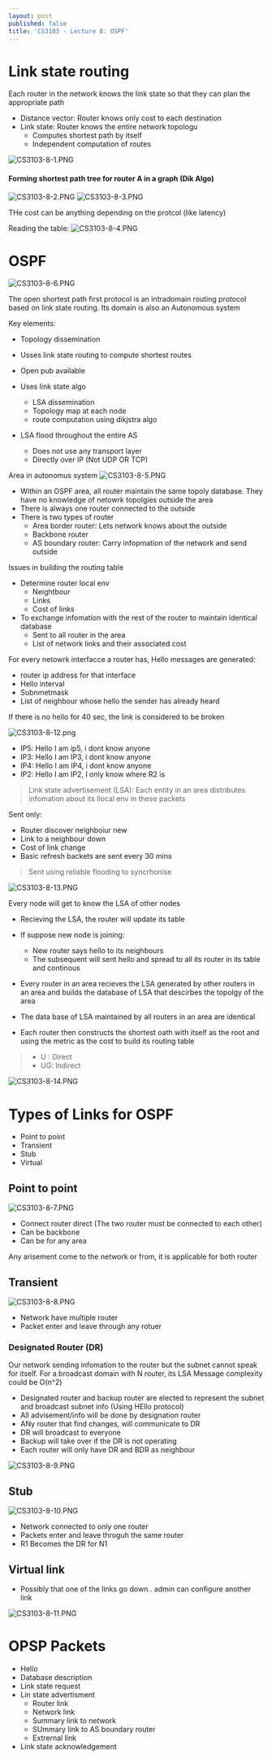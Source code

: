 ```yaml
---
layout: post
published: false
title: 'CS3103 - Lecture 8: OSPF'
---
```

# Link state routing
Each router in the network knows the link state so that they can plan the appropriate path
- Distance vector: Router knows only cost to each destination
- Link state: Router knows the entire network topologu
	- Computes shortest path by itself
    - Independent computation of routes
    
![CS3103-8-1.PNG]({{site.baseurl}}/img/CS3103-8-1.PNG)

#### Forming shortest path tree for router A in a graph (Dik Algo)
![CS3103-8-2.PNG]({{site.baseurl}}/img/CS3103-8-2.PNG)
![CS3103-8-3.PNG]({{site.baseurl}}/img/CS3103-8-3.PNG)

THe cost can be anything depending on the protcol (like latency)

Reading the table:
![CS3103-8-4.PNG]({{site.baseurl}}/img/CS3103-8-4.PNG)


# OSPF
![CS3103-8-6.PNG]({{site.baseurl}}/img/CS3103-8-6.PNG)


The open shortest path first protocol is an intradomain routing protocol based on link state routing. Its domain is also an Autonomous system

Key elements:
- Topology dissemination
- Usses link state routing to compute shortest routes

- Open pub available
- Uses link state algo
	- LSA dissemination
    - Topology map at each node
    - route computation using dikjstra algo
- LSA flood throughout the entire AS
	- Does not use any transport layer
    - Directly over IP (Not UDP OR TCP)

Area in autonomus system
 ![CS3103-8-5.PNG]({{site.baseurl}}/img/CS3103-8-5.PNG)

- Within an OSPF area, all router maintain the same topoly database. They have no knowledge of netowrk topolgies outside the area
- There is always one router connected to the outside
- There is two types of router
	- Area border router: Lets network knows about the outside
    - Backbone router
    - AS boundary router: Carry infopmation of the network and send outside

Issues in building the routing table
- Determine router local env
	- Neightbour
    - Links
    - Cost of links
- To exchange infomation with the rest of the router to maintain identical database
	- Sent to all router in the area
    - List of network links and their associated cost

For every netowrk interfacce a router has, Hello messages are generated:
 - router ip address for that interface
 - Hello interval
 - Subnmetmask
 - List of neighbour whose hello the sender has already heard


If there is no hello for 40 sec, the link is considered to be broken

![CS3103-8-12.png]({{site.baseurl}}/img/CS3103-8-12.png)


- IP5: Hello I am ip5, i dont know anyone
- IP3: Hello I am IP3, i dont know anyone
- IP4: Hello I am IP4, i dont know anyone
- IP2: Hello I am IP2, I only know where R2 is

> Link state advertisement (LSA): Each entity in an area distributes infomation about its llocal env in these packets

Sent only:
- Router discover neighboiur new
- Link to a neighbour down
- Cost of link change
- Basic refresh backets are sent every 30 mins

> Sent using reliable flooding to syncrhonise


![CS3103-8-13.PNG]({{site.baseurl}}/img/CS3103-8-13.PNG)

Every node will get to know the LSA of other nodes

- Recieving the LSA, the router will update its table
- If suppose new node is joining: 
	- New router says hello to its neighbours
    - The subsequent will sent hello and spread to all its router in its table and continous


- Every router in an area recieves the LSA generated by other routers in an area and builds the database of LSA that descirbes the topolgy of the area
- The data base of LSA maintained by all routers in an area are identical
- Each router then constructs the shortest oath with itself as the root and using the metric as the cost to build its routing table

> - U : Direct
> - UG: Indirect

![CS3103-8-14.PNG]({{site.baseurl}}/img/CS3103-8-14.PNG)


# Types of Links for OSPF
- Point to point
- Transient
- Stub
- Virtual

## Point to point

![CS3103-8-7.PNG]({{site.baseurl}}/img/CS3103-8-7.PNG)


- Connect router direct (The two router must be connected to each other)
- Can be backbone
- Can be for any area

Any arisement come to the network or from, it is applicable for both router


## Transient

![CS3103-8-8.PNG]({{site.baseurl}}/img/CS3103-8-8.PNG)


- Network have multiple router
- Packet enter and leave through any rotuer

### Designated Router (DR)
Our network sending infomation to the router but the subnet cannot speak for itself. For a broadcast domain with N router, its LSA Message complexity could be O(n^2)

- Designated router and backup router are elected to represent the subnet and broadcast subnet info (Using HEllo protocol)
- All advisement/info will be done by designation router
- ANy router that find changes, will communicate to DR
- DR will broadcast to everyone
- Backup will take over if the DR is not operating
- Each router will only have DR and BDR as neighbour


![CS3103-8-9.PNG]({{site.baseurl}}/img/CS3103-8-9.PNG)

## Stub

![CS3103-8-10.PNG]({{site.baseurl}}/img/CS3103-8-10.PNG)

- Network connected to only one router
- Packets enter and leave throguh the same router
- R1 Becomes the DR for N1

## Virtual link
- Possibly that one of the links go down.. admin can configure another link 

![CS3103-8-11.PNG]({{site.baseurl}}/img/CS3103-8-11.PNG)

# OPSP Packets
- Hello
- Database description
- Link state request
- Lin state advertisment
	- Router link
    - Network link
    - Summary link to network
    - SUmmary link to AS boundary router
    - Extrernal link
- Link state acknowledgement


